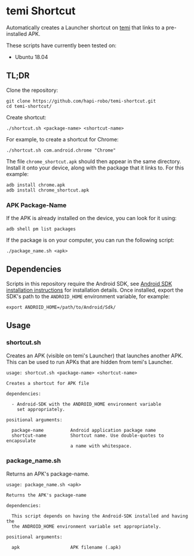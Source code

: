 # temi Shortcut

Automatically creates a Launcher shortcut on [temi](https://www.robotemi.com/) that links to a pre-installed APK.

These scripts have currently been tested on:
* Ubuntu 18.04


## TL;DR
Clone the repository:
```
git clone https://github.com/hapi-robo/temi-shortcut.git
cd temi-shortcut/
```

Create shortcut:
```
./shortcut.sh <package-name> <shortcut-name>
```

For example, to create a shortcut for Chrome:
```
./shortcut.sh com.android.chrome "Chrome"
```

The file `chrome_shortcut.apk` should then appear in the same directory. Install it onto your device, along with the package that it links to. For this example:
```
adb install chrome.apk
adb install chrome_shortcut.apk
```

### APK Package-Name
If the APK is already installed on the device, you can look for it using:
```
adb shell pm list packages
```

If the package is on your computer, you can run the following script:
```
./package_name.sh <apk>
```


## Dependencies
Scripts in this repository require the Android SDK, see [Android SDK installation instructions](https://www.androidcentral.com/installing-android-sdk-windows-mac-and-linux-tutorial) for installation details. Once installed, export the SDK's path to the `ANDROID_HOME` environment variable, for example:
```
export ANDROID_HOME=/path/to/Android/Sdk/
```


## Usage
### shortcut.sh
Creates an APK (visible on temi's Launcher) that launches another APK. This can be used to run APKs that are hidden from temi's Launcher.
```
usage: shortcut.sh <package-name> <shortcut-name>

Creates a shortcut for APK file

dependencies:

  - Android-SDK with the ANDROID_HOME environment variable
    set appropriately.

positional arguments:

  package-name          Android application package name
  shortcut-name         Shortcut name. Use double-quotes to encapsulate
                        a name with whitespace.
```

### package_name.sh
Returns an APK's package-name.
```
usage: package_name.sh <apk>

Returns the APK's package-name

dependencies:

  This script depends on having the Android-SDK installed and having the
  the ANDROID_HOME environment variable set appropriately.

positional arguments:

  apk           		APK filename (.apk)
```